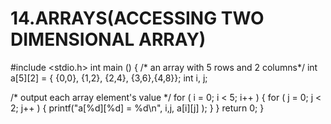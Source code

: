 # 14.ARRAYS(ACCESSING TWO DIMENSIONAL ARRAY)
#include <stdio.h> 
  int main () 
{ 
   /* an array with 5 rows and 2 columns*/ 
   int a[5][2] = { {0,0}, {1,2}, {2,4}, {3,6},{4,8}};    int i, j; 
  
   /* output each array element's value */    for ( i = 0; i < 5; i++ ) 
   { 
      for ( j = 0; j < 2; j++ ) 
      { 
         printf("a[%d][%d] = %d\n", i,j, a[i][j] ); 
      }    }    return 0; 
} 
